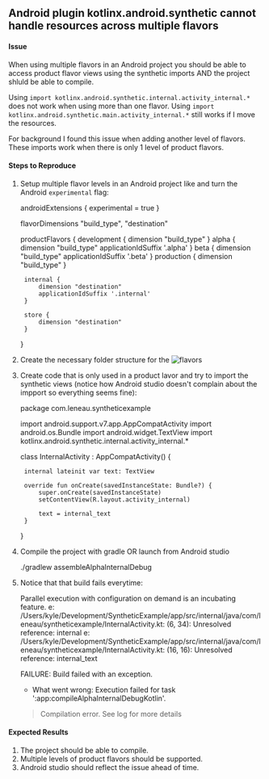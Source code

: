 ## Android plugin kotlinx.android.synthetic cannot handle resources across multiple flavors

#### Issue

When using multiple flavors in an Android project you should be able to access product flavor views using the synthetic imports AND the project shluld be able to compile.

Using `import kotlinx.android.synthetic.internal.activity_internal.*` does not work when using more than one flavor. Using `import kotlinx.android.synthetic.main.activity_internal.*` still works if I move the resources.

For background I found this issue when adding another level of flavors. These imports work when there is only 1 level of product flavors.

#### Steps to Reproduce

1. Setup multiple flavor levels in an Android project like and turn the Android `experimental` flag:

    androidExtensions {
        experimental = true
    }

    flavorDimensions "build_type", "destination"
    
    productFlavors {
        development {
            dimension "build_type"
        }
        alpha {
            dimension "build_type"
            applicationIdSuffix '.alpha'
        }
        beta {
            dimension "build_type"
            applicationIdSuffix '.beta'
        }
        production {
            dimension "build_type"
        }
    
        internal {
            dimension "destination"
            applicationIdSuffix '.internal'
        }
    
        store {
            dimension "destination"
        }
    }

2. Create the necessary folder structure for the ![flavors](https://cl.ly/3w2l190e3j1U/Image%202018-04-14%20at%209.57.03%20AM.png)

3. Create code that is only used in a product lavor and try to import the synthetic views (notice how Android studio doesn't complain about the impport so everything seems fine):

    package com.leneau.syntheticexample
    
    import android.support.v7.app.AppCompatActivity
    import android.os.Bundle
    import android.widget.TextView
    import kotlinx.android.synthetic.internal.activity_internal.*
    
    class InternalActivity : AppCompatActivity() {
    
        internal lateinit var text: TextView
    
        override fun onCreate(savedInstanceState: Bundle?) {
            super.onCreate(savedInstanceState)
            setContentView(R.layout.activity_internal)
    
            text = internal_text
        }
    }

4. Compile the project with gradle OR launch from Android studio

    ./gradlew assembleAlphaInternalDebug

5. Notice that that build fails everytime:

    Parallel execution with configuration on demand is an incubating feature.
    e: /Users/kyle/Development/SyntheticExample/app/src/internal/java/com/leneau/syntheticexample/InternalActivity.kt: (6, 34): Unresolved reference: internal
    e: /Users/kyle/Development/SyntheticExample/app/src/internal/java/com/leneau/syntheticexample/InternalActivity.kt: (16, 16): Unresolved reference: internal_text
    
    FAILURE: Build failed with an exception.
    
    * What went wrong:
    Execution failed for task ':app:compileAlphaInternalDebugKotlin'.
    > Compilation error. See log for more details

#### Expected Results

1. The project should be able to compile.
1. Multiple levels of product flavors should be supported.
1. Android studio should reflect the issue ahead of time.